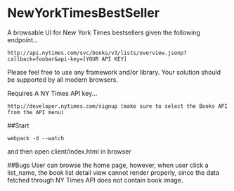 # NewYorkTimesBestSeller
A browsable UI for New York Times bestsellers
given the following endpoint...
``` 
http://api.nytimes.com/svc/books/v3/lists/overview.jsonp?callback=foobar&api-key=[YOUR API KEY]
``` 
Please feel free to use any framework and/or library. Your solution should be supported by all modern browsers.
 
Requires
A NY Times API key...
```
http://developer.nytimes.com/signup (make sure to select the Books API from the API menu)
```

##Start
```
webpack -d --watch
```
and then open client/index.html in browser

##Bugs
User can browse the home page, however, when user click a list_name, the book list detail view cannot render properly, since the data fetched through NY Times API does not contain book image.